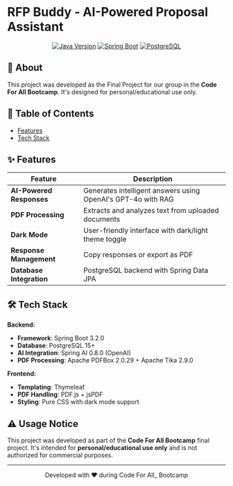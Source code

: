 # RFP Buddy - AI-Powered Proposal Assistant

<div align="center">

  
  [![Java Version](https://img.shields.io/badge/Java-17-blue.svg)](https://openjdk.org/)
  [![Spring Boot](https://img.shields.io/badge/Spring%20Boot-3.2.0-brightgreen.svg)](https://spring.io/projects/spring-boot)
  [![PostgreSQL](https://img.shields.io/badge/PostgreSQL-15+-blue.svg)](https://www.postgresql.org/)
</div>

## 📌 About
This project was developed as the Final Project for our group in the **Code For All Bootcamp**. It's designed for personal/educational use only.

## 📌 Table of Contents
- [Features](#-features)
- [Tech Stack](#-tech-stack)

## ✨ Features

| Feature | Description |
|---------|-------------|
| **AI-Powered Responses** | Generates intelligent answers using OpenAI's GPT-4o with RAG |
| **PDF Processing** | Extracts and analyzes text from uploaded documents |
| **Dark Mode** | User-friendly interface with dark/light theme toggle |
| **Response Management** | Copy responses or export as PDF |
| **Database Integration** | PostgreSQL backend with Spring Data JPA |

## 🛠 Tech Stack

**Backend:**
- **Framework**: Spring Boot 3.2.0
- **Database**: PostgreSQL 15+
- **AI Integration**: Spring AI 0.8.0 (OpenAI)
- **PDF Processing**: Apache PDFBox 2.0.29 + Apache Tika 2.9.0

**Frontend:**
- **Templating**: Thymeleaf
- **PDF Handling**: PDF.js + jsPDF
- **Styling**: Pure CSS with dark mode support



## ⚠️ Usage Notice
This project was developed as part of the **Code For All Bootcamp** final project. It's intended for **personal/educational use only** and is not authorized for commercial purposes.

---

<div align="center">
  <p>Developed with ❤️ during Code For All_ Bootcamp</p>
</div> 
